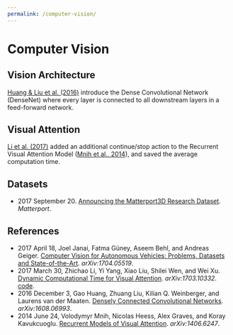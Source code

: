 ```yaml
---
permalink: /computer-vision/
---
```

# Computer Vision

## Vision Architecture

[Huang & Liu et al. (2016)](https://arxiv.org/abs/1608.06993) introduce the Dense Convolutional Network (DenseNet) where every layer is connected to all downstream layers in a feed-forward network.

## Visual Attention

[Li et al. (2017)](https://arxiv.org/abs/1703.10332) added an additional continue/stop action to the Recurrent Visual Attention Model ([Mnih et al., 2014](https://arxiv.org/abs/1406.6247)), and saved the average computation time.

## Datasets

* 2017 September 20. [Announcing the Matterport3D Research Dataset](https://matterport.com/blog/2017/09/20/announcing-matterport3d-research-dataset/). *Matterport*.

## References

* 2017 April 18, Joel Janai, Fatma Güney, Aseem Behl, and Andreas Geiger. [Computer Vision for Autonomous Vehicles: Problems, Datasets and State-of-the-Art](https://arxiv.org/abs/1704.05519). *arXiv:1704.05519*.
* 2017 March 30, Zhichao Li, Yi Yang, Xiao Liu, Shilei Wen, and Wei Xu. [Dynamic Computational Time for Visual Attention](https://arxiv.org/abs/1703.10332). *arXiv:1703.10332*. [code](https://github.com/baidu-research/DT-RAM).
* 2016 December 3, Gao Huang, Zhuang Liu, Kilian Q. Weinberger, and Laurens van der Maaten. [Densely Connected Convolutional Networks](https://arxiv.org/abs/1608.06993). *arXiv:1608.06993*.
* 2014 June 24, Volodymyr Mnih, Nicolas Heess, Alex Graves, and Koray Kavukcuoglu. [Recurrent Models of Visual Attention](https://arxiv.org/abs/1406.6247). *arXiv:1406.6247*.
